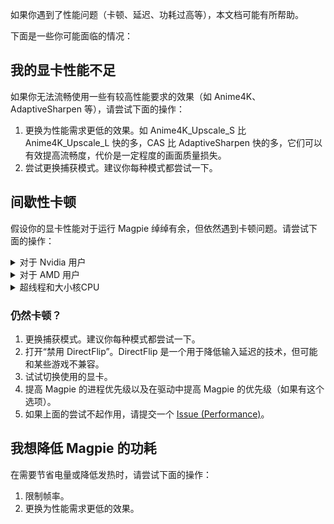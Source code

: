 如果你遇到了性能问题（卡顿、延迟、功耗过高等），本文档可能有所帮助。

下面是一些你可能面临的情况：

## 我的显卡性能不足

如果你无法流畅使用一些有较高性能要求的效果（如 Anime4K、AdaptiveSharpen 等），请尝试下面的操作：

1. 更换为性能需求更低的效果。如 Anime4K_Upscale_S 比 Anime4K_Upscale_L 快的多，CAS 比 AdaptiveSharpen 快的多，它们可以有效提高流畅度，代价是一定程度的画面质量损失。
2. 尝试更换捕获模式。建议你每种模式都尝试一下。

## 间歇性卡顿

假设你的显卡性能对于运行 Magpie 绰绰有余，但依然遇到卡顿问题。请尝试下面的操作：

<details>
    <summary>对于 Nvidia 用户</summary>

### 假设您使用的是 Windows 11 24H2

以下提示仅适用于 Nvidia 用户。Nvidia 显卡的驱动程序配置不当可能是造成卡顿的原因。

快速提示：将 Nvidia 驱动程序设置恢复为默认设置（全新安装）将解决大多数问题。但是，如果您坚持使用自己的设置，让我们解释一下驱动程序设置如何给程序带来麻烦。

#### 缩放一段时间后出现奇怪的帧率下降

刚开始时一切正常（游戏 60 FPS / Magpie 60 FPS），但大约 10~15 秒后，游戏和 Magpie 的帧率都会下降到 37 FPS 左右，同时 GPU 占用率飙升至 100%，GPU 频率从约 1000MHz 降至 700MHz。

首先，如果你在游戏时使用了“电源管理模式：最佳功耗”，尝试将 Magpie 设为“首选最大性能”或“自适应”（我尚未测试“自适应”模式，效果不保证）。游戏本身保持“最佳功耗”模式即可。这样设置后，GPU 频率将不会异常下降。

#### Nvidia App 与 Nvidia 控制面板

不过，我的一台电脑即便使用上述方法仍然无法解决，而其他设备都能正常恢复。经过调查发现，Nvidia App 和 Nvidia 控制面板之间存在兼容性问题。如果你使用 Nvidia App 修改了驱动设置，然后在控制面板中修改相同的设置，可能会导致控制面板崩溃，或出现“访问被拒绝”的错误。此外，Nvidia App 进行的驱动设置更改不会真正应用到游戏或程序。

如果你使用的是 Nvidia App 11.0.2.341 版本，并搭配 572.16 版驱动，请不要通过 Nvidia App 调整 Nvidia 驱动设置。解决方案如下：

1. 关闭 Nvidia App 和 Nvidia 控制面板。
2. 进入 C:\ProgramData\NVIDIA Corporation\Drs 目录，删除所有 .bin 文件，例如 nvdrsdb0.bin、nvdrsdb1.bin、nvdrssel.bin、update.bin 等。
3. 重新打开 Nvidia 控制面板，手动重新配置所有全局设置和特定程序的设置。
4. 之后避免使用 Nvidia App 修改驱动设置。

#### 画面看起来不如原生游戏窗口流畅

使用 `Graphics Capture` 或 `Desktop Duplication` 时，即使游戏和 Magpie 都是 60 FPS，画面仍然不够流畅。

调查结果表明，这可能与垂直同步有关。至少在 Windows 11 24H2 版本中，游戏必须开启垂直同步，才能保证 WGC 和 DXGI 捕获模式不会丢帧。否则，即使捕获和游戏都运行在 60 FPS，仍可能发生帧丢失或重复帧现象。

推荐的垂直同步设置：

* 游戏：使用传统垂直同步模式，例如：
  * “使用 3D 应用程序设置”并在游戏内启用 V-Sync
  * 直接选择“垂直同步：开”
* 不要使用以下选项：
  * 关闭垂直同步
  * “垂直同步：快速”模式
* 未测试但可能有效的选项：
  * “垂直同步：自适应 / 自适应（半刷新率）”

对于 Magpie，请选择“使用 3D 应用程序设置”。

#### 使用 Desktop Duplication 时丢帧严重

即使游戏 60 FPS / Magpie 60 FPS，仍然会遇到大量丢帧问题。我发现这种情况出现在 Magpie v0.10.6 版本。解决方法：

* 在 Magpie 设置中启用垂直同步，并在 Nvidia 控制面板中将 Magpie 的垂直同步设置为“使用 3D 应用程序设置”。
* 升级到 Magpie v0.11.1 也能解决此问题。

#### GPU 使用率接近 100% 时 Magpie 丢帧严重

同时，游戏帧率略低于显示器帧率，例如游戏帧率 57 FPS / 显示器帧率 60 Hz。如果不使用 Magpie，原生游戏窗口看起来很流畅。

尝试关闭“硬件加速 GPU 计划”并重启。我发现，当 GPU 负载过重且 GPU 计划开启时，WGC 和桌面复制都无法正确处理帧。关闭 GPU 计划后，游戏帧率仍然很低，但 Magpie 不会再“视觉上”低于 10 FPS。

#### 屏幕观感不流畅，但帧率看起来正常

游戏 60 FPS / Magpie 60 FPS / 显示器 60 Hz，但出现丢帧。这种情况在未缩放、直接运行游戏窗口时也会发生。

请检查是否启用了“最大帧率限制”和垂直同步。例如，在上述情况下，如果你已经打开了垂直同步，同时将最大帧率限制设为 60 FPS，请移除该限制。

如果你有其他帧率限制程序（如 MSI Afterburner RTSS），也请将其关闭。

常见误区：
1. 将“最大帧率”设置为全局 60 FPS，然后对某些程序关闭帧率限制，这实际上不会如你所愿生效。如果你对程序关闭了最大帧率限制和垂直同步，但启用了全局最大帧率，游戏和 Magpie 仍会遵循全局的帧率限制。
1. 有人将“最大帧率”视作更优的垂直同步方法，理由是“这样可以降低输入延迟”。其实并非如此。最大帧率限制并不是垂直同步，它无法保证每一帧都能被完整呈现，而传统的垂直同步正是为此目的而设计的。

#### 低延迟模式

如果遇到其他奇怪的现象，可以检查这些选项。我不确定 Magpie 是否有这些问题，但对于 Lossless Scaling，使用“低延迟模式：超高”会导致 WGC API 缩放后拖拽鼠标时，释放鼠标按钮后鼠标位置和释放按钮时不一致。

为 Magpie 设置“低延迟模式：关闭”。但对于游戏，如果你确定启用“低延迟模式：超高”不会引发问题，也可以保留该设置。例如，一些旧的 DirectX 9 游戏在启用此模式后可能会出现掉帧或输入延迟问题，如果遇到这种情况，建议将其关闭。

</details>

<details>
    <summary>对于 AMD 用户</summary>

欢迎分享更多性能优化技巧！你也可以查看 Nvidia 相关建议，看看其中哪些适用于你的配置。

</details>

<details>
    <summary>超线程和大小核CPU</summary>

#### 超线程与 Intel Alder Lake 大小核架构 CPU

如果你不想关闭超线程，可以使用批处理命令来限制游戏和 Magpie 的 CPU 亲和性（Affinity）。对游戏或其启动器使用 cmd.exe 批处理 `start /affinity 0x55 "" "C:\path to\game.exe"`，游戏将继承父进程的 CPU 亲和性。对 Magpie 使用 `start /affinity 0xaa`。此外，你还可以调整游戏图形设置，尽量将游戏的 CPU 占用控制在 50% 以下（以 4 核 8 线程 CPU 为例，相当于使用 4 个物理核心）。

0x55 指定游戏在 4 核 CPU 的 0 2 4 6 逻辑核心上运行，0xaa 指定其他程序在 1 3 5 7 上运行。

如果需要提高进程优先级，可以使用 `start /abovenormal` 为游戏和 Magpie 设置“高于正常”优先级。但需要注意，某些游戏在设置 CPU 亲和性和提高进程优先级后可能更容易崩溃，具体原因不明。例如，dwm.exe 系统服务本身就以“高”优先级运行。若遇到稳定性问题，可以考虑改用高性能电源计划，让 CPU 长时间运行在最高频率。

0x55 和 0xaa 只是示例值，你可以使用 [Bitsum CPU 亲和性计算器](https://bitsum.com/tools/cpu-affinity-calculator) 来计算适合自己 CPU 的值。

此外，你也可以利用这种方法，强制游戏仅运行在 Intel Alder Lake 大小核架构的“大核”上，以获得更好的性能。

参考：
https://superuser.com/questions/690509/does-windows-know-how-to-appropriately-assign-threads-to-a-quad-core-processor-t

</details>

### 仍然卡顿？
1. 更换捕获模式。建议你每种模式都尝试一下。
2. 打开“禁用 DirectFlip”。DirectFlip 是一个用于降低输入延迟的技术，但可能和某些游戏不兼容。
3. 试试切换使用的显卡。
4. 提高 Magpie 的进程优先级以及在驱动中提高 Magpie 的优先级（如果有这个选项）。
5. 如果上面的尝试不起作用，请提交一个 [Issue (Performance)](https://github.com/Blinue/Magpie/issues/new?assignees=&labels=performance&template=02_performance.yaml)。

## 我想降低 Magpie 的功耗

在需要节省电量或降低发热时，请尝试下面的操作：

1. 限制帧率。
2. 更换为性能需求更低的效果。
